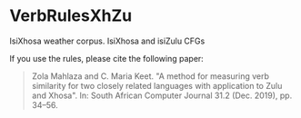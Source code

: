 # VerbRulesXhZu
IsiXhosa weather corpus. IsiXhosa and isiZulu CFGs


If you use the rules, please cite the following paper:

> Zola Mahlaza and C. Maria Keet. "A method for measuring verb similarity for two closely related languages with application to Zulu and Xhosa". In: South African Computer Journal 31.2 (Dec. 2019), pp. 34–56.
